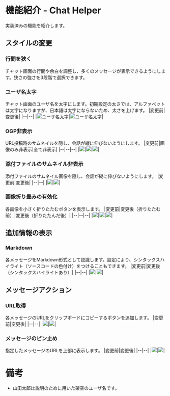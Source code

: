 # 機能紹介 - Chat Helper
実装済みの機能を紹介します。

## スタイルの変更
### 行間を狭く
チャット画面の行間や余白を調整し、多くのメッセージが表示できるようにします。狭さの強さを3段階で選択できます。

### ユーザ名太字
チャット画面のユーザ名を太字にします。初期設定の太さでは、アルファベットは太字になりますが、日本語は太字にならないため、太さを上げます。
|変更前|変更後|
|--|--|
|![ユーザ名太字](./images/bold-before.png)|![ユーザ名太字](./images/bold-after.png)|

### OGP非表示
URL投稿時のサムネイルを隠し、会話が縦に伸びないようにします。
|変更前|画像のみ非表示|全て非表示|
|--|--|--|
|![](./images/ogp-before.png)|![](./images/ogp-after-1.png)|![](./images/ogp-after-2.png)|

### 添付ファイルのサムネイル非表示
添付ファイルのサムネイル画像を隠し、会話が縦に伸びないようにします。
|変更前|変更後|
|--|--|
|![](./images/file-thumbnail-before.png)|![](./images/file-thumbnail-after.png)|

### 画像折り畳みの有効化
各画像を小さく折りたたむボタンを表示します。
|変更前|変更後（折りたたむ前）|変更後（折りたたんだ後）|
|--|--|--|
|![](./images/hold-image-before.png)|![](./images/hold-image-after-1.png)|![](./images/hold-image-after-2.png)|


## 追加情報の表示

### Markdown
各メッセージをMarkdown形式として認識します。設定により、シンタックスハイライト（ソースコードの色付け）をつけることもできます。
|変更前|変更後（シンタックスハイライトあり）|
|--|--|
|![](./images/markdown-before.png)|![](./images/markdown-after.png)|

## メッセージアクション
### URL取得
各メッセージのURLをクリップボードにコピーするボタンを追加します。
|変更前|変更後|
|--|--|
|![](./images/url-before.png)|![](./images/url-after.png)|

### メッセージのピン止め
指定したメッセージのURLを上部に表示します。
|変更前|変更後|
|--|--|
|![](./images/pin-before.png)|![](./images/pin-after.png)|


# 備考
- 山田太郎は説明のために用いた架空のユーザ名です。
